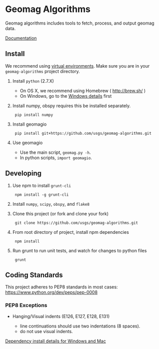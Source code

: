 Geomag Algorithms
=================

Geomag algorithms includes tools to fetch, process, and output geomag data.

[Documentation](./docs/README.md)


Install
-------

We recommend using [virtual environments][]. Make sure you are in your
`geomag-algorithms` project directory.


1. Install `python` (2.7.X)

    - On OS X, we recommend using Homebrew ( http://brew.sh/ )
    - On Windows, go to the [Windows details](readme_dependency_install.md)
    first

2. Install numpy, obspy requires this be installed separately.

        pip install numpy

3. Install geomagio

        pip install git+https://github.com/usgs/geomag-algorithms.git

4. Use geomagio

    - Use the main script, `geomag.py -h`.
    - In python scripts, `import geomagio`.

[virtual environments]: http://docs.python-guide.org/en/latest/dev/virtualenvs/


Developing
----------

1. Use npm to install `grunt-cli`

        npm install -g grunt-cli

2. Install `numpy`, `scipy`, `obspy`, and `flake8`

3. Clone this project (or fork and clone your fork)

        git clone https://github.com/usgs/geomag-algorithms.git

4. From root directory of project, install npm dependencies

        npm install

5. Run grunt to run unit tests, and watch for changes to python files

        grunt


Coding Standards
----------------

This project adheres to PEP8 standards in most cases:
    https://www.python.org/dev/peps/pep-0008

### PEP8 Exceptions

- Hanging/Visual indents (E126, E127, E128, E131)

    - line continuations should use two indentations (8 spaces).
    - do not use visual indents.

[Dependency install details for Windows and Mac](readme_dependency_install.md)
